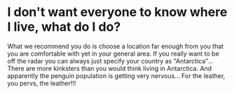 # I don't want everyone to know where I live, what do I do?

What we recommend you do is choose a location far enough from you that you are comfortable with yet in your general area. If you really want to be off the radar you can always just specify your country as "Antarctica"... There are more kinksters than you would think living in Antarctica. And apparently the penguin population is getting very nervous... For the leather, you pervs, the leather!!!
